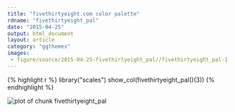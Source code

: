 ```yaml
---
title: "fivethirtyeight.com color palette"
rdname: "fivethirtyeight_pal"
date: "2015-04-25"
output: html_document
layout: article
category: "ggthemes"
images:
 - figure/source/2015-04-25-fivethirtyeight_pal//fivethirtyeight_pal-1.png
---
```





{% highlight r %}
library("scales")
show_col(fivethirtyeight_pal()(3))
{% endhighlight %}

![plot of chunk fivethirtyeight_pal](/allYourFigureAreBelongToUs/figure/source/2015-04-25-fivethirtyeight_pal/fivethirtyeight_pal-1.png) 